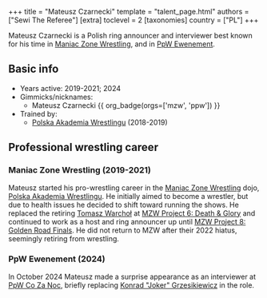 +++
title = "Mateusz Czarnecki"
template = "talent_page.html"
authors = ["Sewi The Referee"]
[extra]
toclevel = 2
[taxonomies]
country = ["PL"]
+++

Mateusz Czarnecki is a Polish ring announcer and interviewer best known for his time in [Maniac Zone Wrestling](@/o/mzw.md), and in [PpW Ewenement](@/o/ppw.md).

## Basic info

* Years active: 2019-2021; 2024
* Gimmicks/nicknames:
  - Mateusz Czarnecki {{ org_badge(orgs=['mzw', 'ppw']) }}
* Trained by:
  - [Polska Akademia Wrestlingu](@/o/paw.md) (2018-2019)

## Professional wrestling career

### Maniac Zone Wrestling (2019-2021)

Mateusz started his pro-wrestling career in the [Maniac Zone Wrestling](@/o/mzw.md) dojo, [Polska Akademia Wrestlingu](@/o/paw.md). He initially aimed to become a wrestler, but due to health issues he decided to shift toward running the shows. He replaced the retiring [Tomasz Warchoł](@/w/tomasz-warchol.md) at [MZW Project 6: Death & Glory](@/e/mzw/2019-08-24-mzw-project-6-death-and-glory.md) and continued to work as a host and ring announcer up until [MZW Project 8: Golden Road Finals](@/e/mzw/2021-08-14-mzw-project-8-golden-road-finals.md). He did not return to MZW after their 2022 hiatus, seemingly retiring from wrestling.

### PpW Ewenement (2024)

In October 2024 Mateusz made a surprise appearance as an interviewer at [PpW Co Za Noc](@/e/ppw/2024-10-26-ppw-co-za-noc.md), briefly replacing [Konrad "Joker" Grzesikiewicz](@/w/joker.md) in the role.
